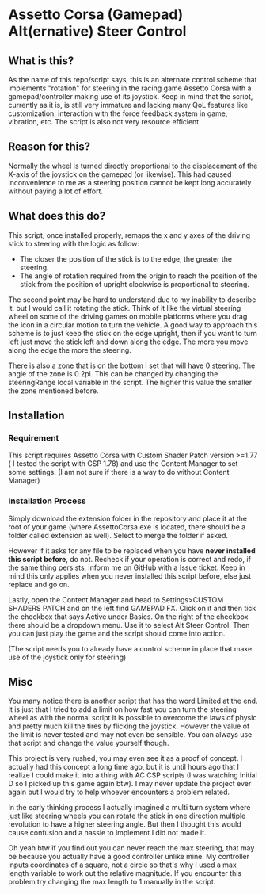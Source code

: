 # Assetto Corsa (Gamepad) Alt(ernative) Steer Control

## What is this?
As the name of this repo/script says, this is an alternate control scheme that implements "rotation" for steering in the racing game Assetto Corsa with a gamepad/controller making use of its joystick.
Keep in mind that the script, currently as it is, is still very immature and lacking many QoL features like customization, interaction with the force feedback system in game, vibration, etc. The script is also not very resource efficient.

## Reason for this?
Normally the wheel is turned directly proportional to the displacement of the X-axis of the joystick on the gamepad (or likewise). This had caused inconvenience to me as a steering position cannot be kept long accurately without paying a lot of effort.

## What does this do?
This script, once installed properly, remaps the x and y axes of the driving stick to steering with the logic as follow:

 - The closer the position of the stick is to the edge, the greater the steering.
 - The angle of rotation required from the origin to reach the position of the stick from the position of upright clockwise is proportional to steering.

The second point may be hard to understand due to my inability to describe it, but I would call it rotating the stick. Think of it like the virtual steering wheel on some of the driving games on mobile platforms where you drag the icon in a circular motion to turn the vehicle. A good way to approach this scheme is to just keep the stick on the edge upright, then if you want to turn left just move the stick left and down along the edge. The more you move along the edge the more the steering.

There is also a zone that is on the bottom I set that will have 0 steering. The angle of the zone is 0.2pi. This can be changed by changing the steeringRange local variable in the script. The higher this value the smaller the zone mentioned before.

## Installation
### Requirement
This script requires Assetto Corsa with Custom Shader Patch version >=1.77 ( I tested the script with CSP 1.78) and use the Content Manager to set some settings. (I am not sure if there is a way to do without Content Manager)
### Installation Process
Simply download the extension folder in the repository and place it at the root of your game (where AssettoCorsa.exe is located, there should be a folder called extension as well). Select to merge the folder if asked.

However if it asks for any file to be replaced when you have **never installed this script before**, do not. Recheck if your operation is correct and redo, if the same thing persists, inform me on GitHub with a Issue ticket. Keep in mind this only applies when you never installed this script before, else just replace and go on.

Lastly, open the Content Manager and head to Settings>CUSTOM SHADERS PATCH and on the left find GAMEPAD FX. Click on it and then tick the checkbox that says Active under Basics. On the right of the checkbox there should be a dropdown menu. Use it to select Alt Steer Control. Then you can just play the game and the script should come into action.

(The script needs you to already have a control scheme in place that make use of the joystick only for steering)

## Misc
You many notice there is another script that has the word Limited at the end. It is just that I tried to add a limit on how fast you can turn the steering wheel as with the normal script it is possible to overcome the laws of physic and pretty much kill the tires by flicking the joystick. However the value of the limit is never tested and may not even be sensible. You can always use that script and change the value yourself though.

This project is very rushed, you may even see it as a proof of concept. I actually had this concept a long time ago, but it is until hours ago that I realize I could make it into a thing with AC CSP scripts (I was watching Initial D so I picked up this game again btw). I may never update the project ever again but I would try to help whoever encounters a problem related.

In the early thinking process I actually imagined a multi turn system where just like steering wheels you can rotate the stick in one direction multiple revolution to have a higher steering angle. But then I thought this would cause confusion and a hassle to implement I did not made it.

Oh yeah btw if you find out you can never reach the max steering, that may be because you actually have a good controller unlike mine. My controller inputs coordinates of a square, not a circle so that's why I used a max length variable to work out the relative magnitude. If you encounter this problem try changing the max length to 1 manually in the script.
